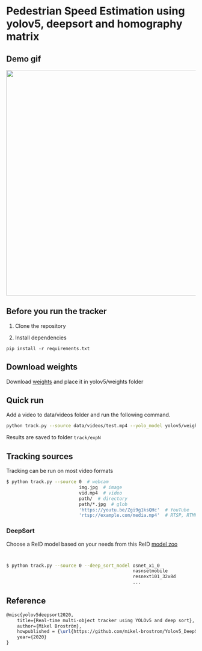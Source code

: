 # Pedestrian Speed Estimation using yolov5, deepsort and homography matrix

## Demo gif

<img src="MOT16_eval/demo.gif" width="600"/>

## Before you run the tracker

1. Clone the repository

2. Install dependencies

`pip install -r requirements.txt`

## Download weights 

Download [weights](https://drive.google.com/file/d/1gglIwqxaH2iTvy6lZlXuAcMpd_U0GCUb/view?usp=sharing) and place it in yolov5/weights folder

## Quick run
Add a video to data/videos folder and run the following command.

```bash
python track.py --source data/videos/test.mp4 --yolo_model yolov5/weights/crowdhuman_yolov5m.pt --classes 0 --show-vid --save-vid
```

Results are saved to folder `track/expN`

## Tracking sources

Tracking can be run on most video formats

```bash
$ python track.py --source 0  # webcam
                           img.jpg  # image
                           vid.mp4  # video
                           path/  # directory
                           path/*.jpg  # glob
                           'https://youtu.be/Zgi9g1ksQHc'  # YouTube
                           'rtsp://example.com/media.mp4'  # RTSP, RTMP, HTTP stream
```

### DeepSort

Choose a ReID model based on your needs from this ReID [model zoo](https://kaiyangzhou.github.io/deep-person-reid/MODEL_ZOO)

```bash


$ python track.py --source 0 --deep_sort_model osnet_x1_0
                                               nasnsetmobile
                                               resnext101_32x8d
                                               ...
```
## Reference

```latex
@misc{yolov5deepsort2020,
    title={Real-time multi-object tracker using YOLOv5 and deep sort},
    author={Mikel Broström},
    howpublished = {\url{https://github.com/mikel-brostrom/Yolov5_DeepSort_Pytorch}},
    year={2020}
}
```